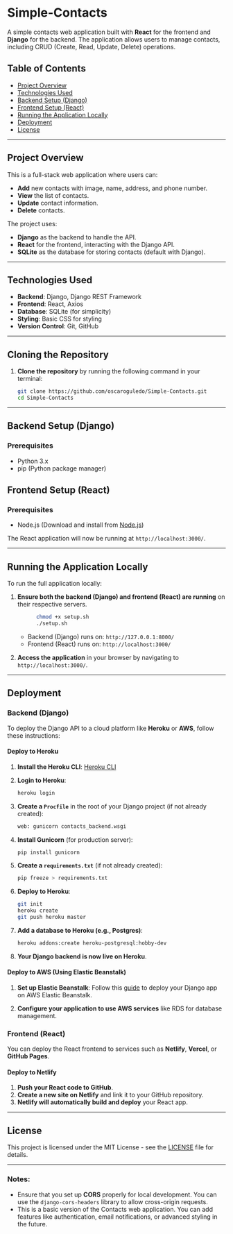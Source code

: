 # Simple-Contacts

A simple contacts web application built with **React** for the frontend and **Django** for the backend. The application allows users to manage contacts, including CRUD (Create, Read, Update, Delete) operations.

## Table of Contents
- [Project Overview](#project-overview)
- [Technologies Used](#technologies-used)
- [Backend Setup (Django)](#backend-setup-django)
- [Frontend Setup (React)](#frontend-setup-react)
- [Running the Application Locally](#running-the-application-locally)
- [Deployment](#deployment)
- [License](#license)

---

## Project Overview

This is a full-stack web application where users can:
- **Add** new contacts with image, name, address, and phone number.
- **View** the list of contacts.
- **Update** contact information.
- **Delete** contacts.

The project uses:
- **Django** as the backend to handle the API.
- **React** for the frontend, interacting with the Django API.
- **SQLite** as the database for storing contacts (default with Django).

---

## Technologies Used
- **Backend**: Django, Django REST Framework
- **Frontend**: React, Axios
- **Database**: SQLite (for simplicity)
- **Styling**: Basic CSS for styling
- **Version Control**: Git, GitHub

---

## Cloning the Repository

1. **Clone the repository** by running the following command in your terminal:

   ```bash
   git clone https://github.com/oscaroguledo/Simple-Contacts.git
   cd Simple-Contacts
   ```

---

## Backend Setup (Django)

### Prerequisites

- Python 3.x
- pip (Python package manager)

## Frontend Setup (React)

### Prerequisites

- Node.js (Download and install from [Node.js](https://nodejs.org/))


The React application will now be running at `http://localhost:3000/`.

---

## Running the Application Locally

To run the full application locally:

1. **Ensure both the backend (Django) and frontend (React) are running** on their respective servers.
   ```bash
         chmod +x setup.sh
         ./setup.sh
   ```
   - Backend (Django) runs on: `http://127.0.0.1:8000/`
   - Frontend (React) runs on: `http://localhost:3000/`

2. **Access the application** in your browser by navigating to `http://localhost:3000/`.

---

## Deployment

### Backend (Django)

To deploy the Django API to a cloud platform like **Heroku** or **AWS**, follow these instructions:

#### Deploy to Heroku

1. **Install the Heroku CLI**: [Heroku CLI](https://devcenter.heroku.com/articles/heroku-cli)
   
2. **Login to Heroku**:
   ```bash
   heroku login
   ```

3. **Create a `Procfile`** in the root of your Django project (if not already created):
   ```txt
   web: gunicorn contacts_backend.wsgi
   ```

4. **Install Gunicorn** (for production server):
   ```bash
   pip install gunicorn
   ```

5. **Create a `requirements.txt`** (if not already created):
   ```bash
   pip freeze > requirements.txt
   ```

6. **Deploy to Heroku**:
   ```bash
   git init
   heroku create
   git push heroku master
   ```

7. **Add a database to Heroku (e.g., Postgres)**:
   ```bash
   heroku addons:create heroku-postgresql:hobby-dev
   ```

8. **Your Django backend is now live on Heroku**.

#### Deploy to AWS (Using Elastic Beanstalk)

1. **Set up Elastic Beanstalk**:
   Follow this [guide](https://docs.aws.amazon.com/elasticbeanstalk/latest/dg/Welcome.html) to deploy your Django app on AWS Elastic Beanstalk.

2. **Configure your application to use AWS services** like RDS for database management.

### Frontend (React)

You can deploy the React frontend to services such as **Netlify**, **Vercel**, or **GitHub Pages**.

#### Deploy to Netlify

1. **Push your React code to GitHub**.
2. **Create a new site on Netlify** and link it to your GitHub repository.
3. **Netlify will automatically build and deploy** your React app.

---

## License

This project is licensed under the MIT License - see the [LICENSE](LICENSE) file for details.

---

### Notes:
- Ensure that you set up **CORS** properly for local development. You can use the `django-cors-headers` library to allow cross-origin requests.
- This is a basic version of the Contacts web application. You can add features like authentication, email notifications, or advanced styling in the future.

